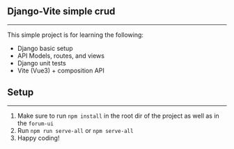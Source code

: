 ## Django-Vite simple crud

---

This simple project is for learning the following:

- Django basic setup
- API Models, routes, and views
- Django unit tests
- Vite (Vue3) + composition API

## Setup

---

1. Make sure to run `npm install` in the root dir of the project as well as in the `forum-ui`
2. Run `npm run serve-all` or `npm serve-all`
3. Happy coding!
